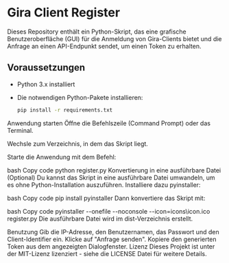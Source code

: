 # Gira Client Register

Dieses Repository enthält ein Python-Skript, das eine grafische Benutzeroberfläche (GUI) für die Anmeldung von Gira-Clients bietet und die Anfrage an einen API-Endpunkt sendet, um einen Token zu erhalten.

## Voraussetzungen

- Python 3.x installiert
- Die notwendigen Python-Pakete installieren:

  ```bash
  pip install -r requirements.txt
Anwendung starten
Öffne die Befehlszeile (Command Prompt) oder das Terminal.

Wechsle zum Verzeichnis, in dem das Skript liegt.

Starte die Anwendung mit dem Befehl:

bash
Copy code
python register.py
Konvertierung in eine ausführbare Datei (Optional)
Du kannst das Skript in eine ausführbare Datei umwandeln, um es ohne Python-Installation auszuführen. Installiere dazu pyinstaller:

bash
Copy code
pip install pyinstaller
Dann konvertiere das Skript mit:

bash
Copy code
pyinstaller --onefile --noconsole --icon=icons\icon.ico register.py
Die ausführbare Datei wird im dist-Verzeichnis erstellt.

Benutzung
Gib die IP-Adresse, den Benutzernamen, das Passwort und den Client-Identifier ein.
Klicke auf "Anfrage senden".
Kopiere den generierten Token aus dem angezeigten Dialogfenster.
Lizenz
Dieses Projekt ist unter der MIT-Lizenz lizenziert - siehe die LICENSE Datei für weitere Details.
